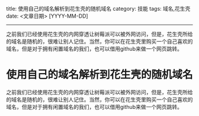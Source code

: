 title: 使用自己的域名解析到花生壳的随机域名
category: 技能
tags: 域名,花生壳
date: <文章日期> [YYYY-MM-DD]

---

之前我们已经使用花生壳的内网穿透让树莓派可以被外网访问，但是，花生壳所给的域名是随机的，很难让别人记住。当然，你可以在花生壳里购买一个自己喜欢的域名，但是对于拥有闲置域名的我们，也可以借用github来做一个网页跳转。

<!--more-->
# 使用自己的域名解析到花生壳的随机域名

之前我们已经使用花生壳的内网穿透让树莓派可以被外网访问，但是，花生壳所给的域名是随机的，很难让别人记住。当然，你可以在花生壳里购买一个自己喜欢的域名，但是对于拥有闲置域名的我们，也可以借用github来做一个网页跳转。